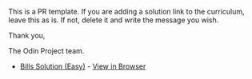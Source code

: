 This is a PR template. If you are adding a solution link to the curriculum, leave this as is. If not, delete it and write the message you wish.

Thank you,

The Odin Project team.


* [Bills Solution (Easy)](https://github.com/billyboy118/google-homepage) - [View in Browser](https://billyboy118.github.io/google-homepage/)
